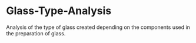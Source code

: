 # Glass-Type-Analysis
Analysis of the type of glass created depending on the components used in the preparation of glass.
